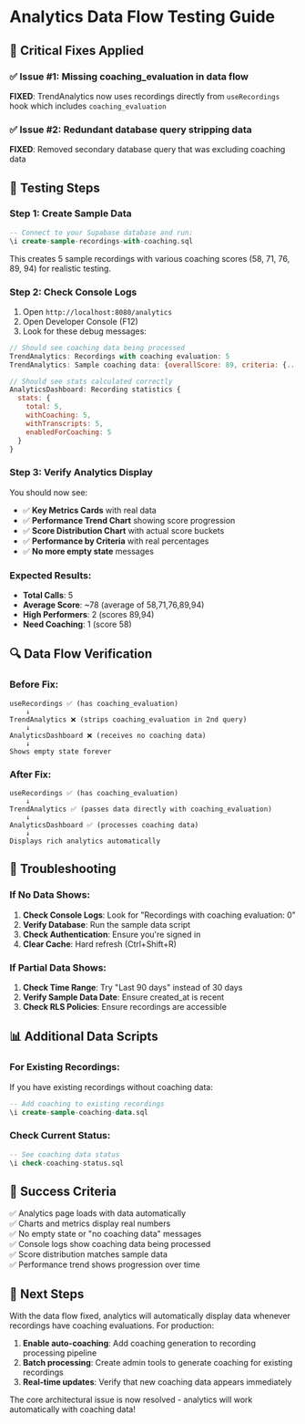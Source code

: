 # Analytics Data Flow Testing Guide

## 🎯 Critical Fixes Applied

### ✅ **Issue #1: Missing coaching_evaluation in data flow** 
**FIXED**: TrendAnalytics now uses recordings directly from `useRecordings` hook which includes `coaching_evaluation`

### ✅ **Issue #2: Redundant database query stripping data**
**FIXED**: Removed secondary database query that was excluding coaching data

## 🧪 Testing Steps

### Step 1: Create Sample Data
```sql
-- Connect to your Supabase database and run:
\i create-sample-recordings-with-coaching.sql
```
This creates 5 sample recordings with various coaching scores (58, 71, 76, 89, 94) for realistic testing.

### Step 2: Check Console Logs
1. Open `http://localhost:8080/analytics`
2. Open Developer Console (F12)
3. Look for these debug messages:

```javascript
// Should see coaching data being processed
TrendAnalytics: Recordings with coaching evaluation: 5
TrendAnalytics: Sample coaching data: {overallScore: 89, criteria: {...}}

// Should see stats calculated correctly  
AnalyticsDashboard: Recording statistics {
  stats: {
    total: 5,
    withCoaching: 5,
    withTranscripts: 5,
    enabledForCoaching: 5
  }
}
```

### Step 3: Verify Analytics Display
You should now see:
- ✅ **Key Metrics Cards** with real data
- ✅ **Performance Trend Chart** showing score progression
- ✅ **Score Distribution Chart** with actual score buckets
- ✅ **Performance by Criteria** with real percentages
- ✅ **No more empty state** messages

### Expected Results:
- **Total Calls**: 5
- **Average Score**: ~78 (average of 58,71,76,89,94)
- **High Performers**: 2 (scores 89,94)
- **Need Coaching**: 1 (score 58)

## 🔍 Data Flow Verification

### Before Fix:
```
useRecordings ✅ (has coaching_evaluation)
    ↓
TrendAnalytics ❌ (strips coaching_evaluation in 2nd query)
    ↓
AnalyticsDashboard ❌ (receives no coaching data)
    ↓
Shows empty state forever
```

### After Fix:
```
useRecordings ✅ (has coaching_evaluation)
    ↓
TrendAnalytics ✅ (passes data directly with coaching_evaluation)
    ↓
AnalyticsDashboard ✅ (processes coaching data)
    ↓
Displays rich analytics automatically
```

## 🐛 Troubleshooting

### If No Data Shows:
1. **Check Console Logs**: Look for "Recordings with coaching evaluation: 0"
2. **Verify Database**: Run the sample data script
3. **Check Authentication**: Ensure you're signed in
4. **Clear Cache**: Hard refresh (Ctrl+Shift+R)

### If Partial Data Shows:
1. **Check Time Range**: Try "Last 90 days" instead of 30 days
2. **Verify Sample Data Date**: Ensure created_at is recent
3. **Check RLS Policies**: Ensure recordings are accessible

## 📊 Additional Data Scripts

### For Existing Recordings:
If you have existing recordings without coaching data:
```sql
-- Add coaching to existing recordings
\i create-sample-coaching-data.sql
```

### Check Current Status:
```sql
-- See coaching data status
\i check-coaching-status.sql
```

## 🎉 Success Criteria

✅ Analytics page loads with data automatically  
✅ Charts and metrics display real numbers  
✅ No empty state or "no coaching data" messages  
✅ Console logs show coaching data being processed  
✅ Score distribution matches sample data  
✅ Performance trend shows progression over time  

## 🚀 Next Steps

With the data flow fixed, analytics will automatically display data whenever recordings have coaching evaluations. For production:

1. **Enable auto-coaching**: Add coaching generation to recording processing pipeline
2. **Batch processing**: Create admin tools to generate coaching for existing recordings  
3. **Real-time updates**: Verify that new coaching data appears immediately

The core architectural issue is now resolved - analytics will work automatically with coaching data!